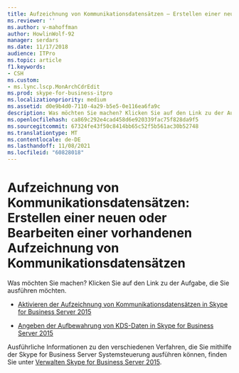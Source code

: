 ```yaml
---
title: Aufzeichnung von Kommunikationsdatensätzen – Erstellen einer neuen oder Bearbeiten einer vorhandenen Aufzeichnung von Kommunikationsdatensätzen
ms.reviewer: ''
ms.author: v-mahoffman
author: HowlinWolf-92
manager: serdars
ms.date: 11/17/2018
audience: ITPro
ms.topic: article
f1.keywords:
- CSH
ms.custom:
- ms.lync.lscp.MonArchCdrEdit
ms.prod: skype-for-business-itpro
ms.localizationpriority: medium
ms.assetid: d0e9b4d0-7110-4a29-b5e5-0e116ea6fa9c
description: Was möchten Sie machen? Klicken Sie auf den Link zu der Aufgabe, die Sie ausführen möchten.
ms.openlocfilehash: ca869c292e4cad458d6e920339fac75f828da9f5
ms.sourcegitcommit: 67324fe43f50c8414bb65c52f5b561ac30b52748
ms.translationtype: MT
ms.contentlocale: de-DE
ms.lasthandoff: 11/08/2021
ms.locfileid: "60828018"
---
```

# <a name="call-detail-recording-create-new-or-edit-existing"></a>Aufzeichnung von Kommunikationsdatensätzen: Erstellen einer neuen oder Bearbeiten einer vorhandenen Aufzeichnung von Kommunikationsdatensätzen
 
Was möchten Sie machen? Klicken Sie auf den Link zu der Aufgabe, die Sie ausführen möchten.
  
- [Aktivieren der Aufzeichnung von Kommunikationsdatensätzen in Skype for Business Server 2015](../../manage/health-and-monitoring/enable-cdr.md)
    
- [Angeben der Aufbewahrung von KDS-Daten in Skype for Business Server 2015](../../manage/health-and-monitoring/specify-retention-of-data.md)
    
Ausführliche Informationen zu den verschiedenen Verfahren, die Sie mithilfe der Skype for Business Server Systemsteuerung ausführen können, finden Sie unter [Verwalten Skype for Business Server 2015](../../manage/manage.md).

